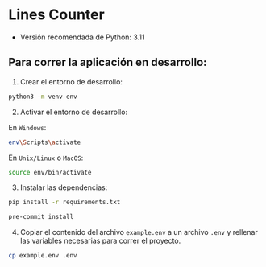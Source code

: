 # Lines Counter

- Versión recomendada de Python: 3.11

## Para correr la aplicación en desarrollo:

1. Crear el entorno de desarrollo:

```bash
python3 -m venv env
```

2. Activar el entorno de desarrollo:

En `Windows`:

```bash
env\Scripts\activate
```

En `Unix/Linux` o `MacOS`:

```bash
source env/bin/activate
```

3. Instalar las dependencias:

```bash
pip install -r requirements.txt

pre-commit install
```

4. Copiar el contenido del archivo `example.env` a un archivo `.env` y rellenar las variables necesarias para correr el proyecto.

```bash
cp example.env .env
```
